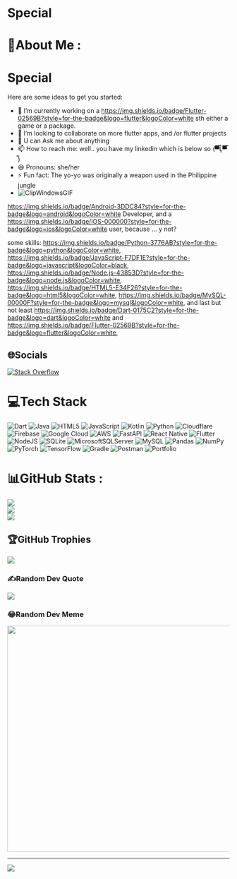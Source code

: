 # Special
# 💫About Me :
# Special
Here are some ideas to get you started:

- 🔭 I’m currently working on a 	https://img.shields.io/badge/Flutter-02569B?style=for-the-badge&logo=flutter&logoColor=white sth either a game or a package.
- 👯 I’m looking to collaborate on more flutter apps, and /or flutter projects
- 💬  U can Ask me about anything
- 📫 How to reach me: well.. you have my linkedin which is below so (▀̿Ĺ̯▀̿ ̿)
- 😄 Pronouns: she/her
- ⚡ Fun fact: The yo-yo was originally a weapon used in the Philippine jungle
- ![ClipWindowsGIF](https://github.com/faithyoussef/Special/assets/38753427/b26c11ed-36ec-4d3e-b57e-d49493fa4073)

https://img.shields.io/badge/Android-3DDC84?style=for-the-badge&logo=android&logoColor=white Developer, 
and a https://img.shields.io/badge/iOS-000000?style=for-the-badge&logo=ios&logoColor=white user, because ... y not?

some skills:
https://img.shields.io/badge/Python-3776AB?style=for-the-badge&logo=python&logoColor=white, 
https://img.shields.io/badge/JavaScript-F7DF1E?style=for-the-badge&logo=javascript&logoColor=black,
https://img.shields.io/badge/Node.js-43853D?style=for-the-badge&logo=node.js&logoColor=white,
https://img.shields.io/badge/HTML5-E34F26?style=for-the-badge&logo=html5&logoColor=white,
https://img.shields.io/badge/MySQL-00000F?style=for-the-badge&logo=mysql&logoColor=white,
and last but not least https://img.shields.io/badge/Dart-0175C2?style=for-the-badge&logo=dart&logoColor=white
and 	https://img.shields.io/badge/Flutter-02569B?style=for-the-badge&logo=flutter&logoColor=white,

## 🌐Socials
[![Stack Overflow](https://img.shields.io/badge/-Stackoverflow-FE7A16?logo=stack-overflow&logoColor=white)](https://stackoverflow.com/users/faith-youssef-abk) 

# 💻Tech Stack
![Dart](https://img.shields.io/badge/dart-%230175C2.svg?style=for-the-badge&logo=dart&logoColor=white) ![Java](https://img.shields.io/badge/java-%23ED8B00.svg?style=for-the-badge&logo=java&logoColor=white) ![HTML5](https://img.shields.io/badge/html5-%23E34F26.svg?style=for-the-badge&logo=html5&logoColor=white) ![JavaScript](https://img.shields.io/badge/javascript-%23323330.svg?style=for-the-badge&logo=javascript&logoColor=%23F7DF1E) ![Kotlin](https://img.shields.io/badge/kotlin-%230095D5.svg?style=for-the-badge&logo=kotlin&logoColor=white) ![Python](https://img.shields.io/badge/python-3670A0?style=for-the-badge&logo=python&logoColor=ffdd54) ![Cloudflare](https://img.shields.io/badge/Cloudflare-F38020?style=for-the-badge&logo=Cloudflare&logoColor=white) ![Firebase](https://img.shields.io/badge/firebase-%23039BE5.svg?style=for-the-badge&logo=firebase) ![Google Cloud](https://img.shields.io/badge/Google%20Cloud-%234285F4.svg?style=for-the-badge&logo=google-cloud&logoColor=white) ![AWS](https://img.shields.io/badge/AWS-%23FF9900.svg?style=for-the-badge&logo=amazon-aws&logoColor=white) ![FastAPI](https://img.shields.io/badge/FastAPI-005571?style=for-the-badge&logo=fastapi) ![React Native](https://img.shields.io/badge/react_native-%2320232a.svg?style=for-the-badge&logo=react&logoColor=%2361DAFB) ![Flutter](https://img.shields.io/badge/Flutter-%2302569B.svg?style=for-the-badge&logo=Flutter&logoColor=white) ![NodeJS](https://img.shields.io/badge/node.js-6DA55F?style=for-the-badge&logo=node.js&logoColor=white) ![SQLite](https://img.shields.io/badge/sqlite-%2307405e.svg?style=for-the-badge&logo=sqlite&logoColor=white) ![MicrosoftSQLServer](https://img.shields.io/badge/Microsoft%20SQL%20Sever-CC2927?style=for-the-badge&logo=microsoft%20sql%20server&logoColor=white) ![MySQL](https://img.shields.io/badge/mysql-%2300f.svg?style=for-the-badge&logo=mysql&logoColor=white) ![Pandas](https://img.shields.io/badge/pandas-%23150458.svg?style=for-the-badge&logo=pandas&logoColor=white) ![NumPy](https://img.shields.io/badge/numpy-%23013243.svg?style=for-the-badge&logo=numpy&logoColor=white) ![PyTorch](https://img.shields.io/badge/PyTorch-%23EE4C2C.svg?style=for-the-badge&logo=PyTorch&logoColor=white) ![TensorFlow](https://img.shields.io/badge/TensorFlow-%23FF6F00.svg?style=for-the-badge&logo=TensorFlow&logoColor=white) ![Gradle](https://img.shields.io/badge/Gradle-02303A.svg?style=for-the-badge&logo=Gradle&logoColor=white) ![Postman](https://img.shields.io/badge/Postman-FF6C37?style=for-the-badge&logo=postman&logoColor=white) ![Portfolio](https://img.shields.io/badge/Portfolio-%23000000.svg?style=for-the-badge&logo=firefox&logoColor=#FF7139)
# 📊GitHub Stats :
![](https://github-readme-stats.vercel.app/api?username=faithyoussef&theme=radical&hide_border=true&include_all_commits=true&count_private=false)<br/>
![](https://github-readme-streak-stats.herokuapp.com/?user=faithyoussef&theme=radical&hide_border=true)<br/>
![](https://github-readme-stats.vercel.app/api/top-langs/?username=faithyoussef&theme=radical&hide_border=true&include_all_commits=true&count_private=false&layout=compact)

## 🏆GitHub Trophies
![](https://github-trophies.vercel.app/?username=faithyoussef&theme=radical&no-frame=true&no-bg=true&margin-w=4)

### ✍️Random Dev Quote
![](https://quotes-github-readme.vercel.app/api?type=horizontal&theme=tokyonight)

### 😂Random Dev Meme
<img src="https://random-memer.herokuapp.com/" width="512px"/>

---
[![](https://visitcount.itsvg.in/api?id=faithyoussef&icon=0&color=0)](https://visitcount.itsvg.in)
